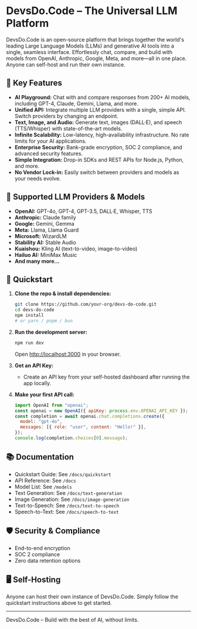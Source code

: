 # DevsDo.Code – The Universal LLM Platform

DevsDo.Code is an open-source platform that brings together the world's leading Large Language Models (LLMs) and generative AI tools into a single, seamless interface. Effortlessly chat, compare, and build with models from OpenAI, Anthropic, Google, Meta, and more—all in one place. Anyone can self-host and run their own instance.

## 🌟 Key Features

- **AI Playground:** Chat with and compare responses from 200+ AI models, including GPT-4, Claude, Gemini, Llama, and more.
- **Unified API:** Integrate multiple LLM providers with a single, simple API. Switch providers by changing an endpoint.
- **Text, Image, and Audio:** Generate text, images (DALL·E), and speech (TTS/Whisper) with state-of-the-art models.
- **Infinite Scalability:** Low-latency, high-availability infrastructure. No rate limits for your AI applications.
- **Enterprise Security:** Bank-grade encryption, SOC 2 compliance, and advanced security features.
- **Simple Integration:** Drop-in SDKs and REST APIs for Node.js, Python, and more.
- **No Vendor Lock-in:** Easily switch between providers and models as your needs evolve.

## 🤖 Supported LLM Providers & Models

- **OpenAI:** GPT-4o, GPT-4, GPT-3.5, DALL·E, Whisper, TTS
- **Anthropic:** Claude family
- **Google:** Gemini, Gemma
- **Meta:** Llama, Llama Guard
- **Microsoft:** WizardLM
- **Stability AI:** Stable Audio
- **Kuaishou:** Kling AI (text-to-video, image-to-video)
- **Hailuo AI:** MiniMax Music
- **And many more...**

## 🚀 Quickstart

1. **Clone the repo & install dependencies:**
   ```bash
   git clone https://github.com/your-org/devs-do-code.git
   cd devs-do-code
   npm install
   # or yarn / pnpm / bun
   ```
2. **Run the development server:**

   ```bash
   npm run dev
   ```

   Open [http://localhost:3000](http://localhost:3000) in your browser.

3. **Get an API Key:**

   - Create an API key from your self-hosted dashboard after running the app locally.

4. **Make your first API call:**
   ```js
   import OpenAI from "openai";
   const openai = new OpenAI({ apiKey: process.env.OPENAI_API_KEY });
   const completion = await openai.chat.completions.create({
     model: "gpt-4o",
     messages: [{ role: "user", content: "Hello!" }],
   });
   console.log(completion.choices[0].message);
   ```

## 📚 Documentation

- Quickstart Guide: See `/docs/quickstart`
- API Reference: See `/docs`
- Model List: See `/models`
- Text Generation: See `/docs/text-generation`
- Image Generation: See `/docs/image-generation`
- Text-to-Speech: See `/docs/text-to-speech`
- Speech-to-Text: See `/docs/speech-to-text`

## 🛡️ Security & Compliance

- End-to-end encryption
- SOC 2 compliance
- Zero data retention options

## 🖥️ Self-Hosting

Anyone can host their own instance of DevsDo.Code. Simply follow the quickstart instructions above to get started.

---

DevsDo.Code – Build with the best of AI, without limits.

